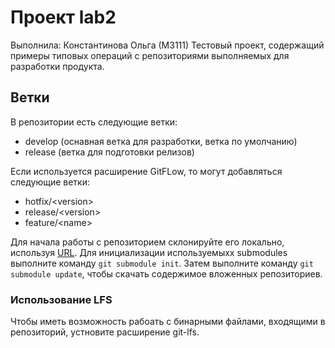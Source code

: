 # Проект lab2
Выполнила: Константинова Ольга (М3111)
Тестовый проект, содержащий примеры типовых операций с репозиториями выполняемых для разработки продукта. 
## Ветки
В репозитории есть следующие ветки:
- develop (оснавная ветка для разработки, ветка по умолчанию)
- release (ветка для подготовки релизов)

Если используется расширение GitFLow, то могут добавляться следующие ветки:
- hotfix/\<version\>
- release/\<version\>
- feature/\<name\>

Для начала работы с репозиторием склонируйте его локально, используя [URL](https://github.com/okonstantinova/lab2.git).
Для инициализации используемыхх submodules выполните команду `git submodule init`.
Затем выполните команду `git submodule update`, чтобы скачать содержимое вложенных репозиториев.

### Использование LFS
Чтобы иметь возможность рабоать с бинарными файлами, входящими в репозиторий, устновите расширение git-lfs.
